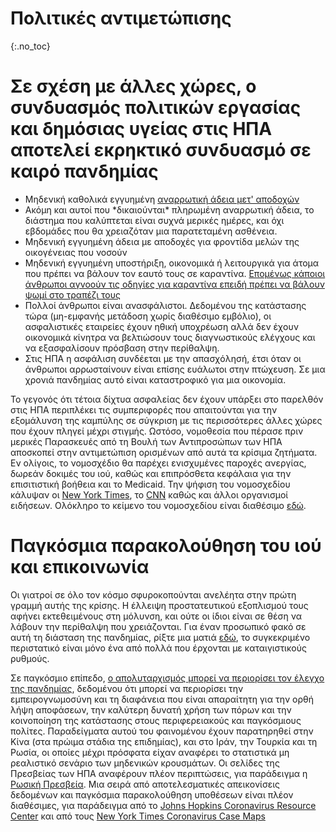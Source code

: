 # Πολιτικές αντιμετώπισης

{:.no_toc}
# Σε σχέση με άλλες χώρες, ο συνδυασμός πολιτικών εργασίας και δημόσιας υγείας στις ΗΠΑ αποτελεί εκρηκτικό συνδυασμό σε καιρό πανδημίας

-   Μηδενική καθολικά εγγυημένη [αναρρωτική άδεια μετ' αποδοχών](https://www.worldpolicycenter.org/policies/for-how-long-are-workers-guaranteed-paid-sick-leave)
-   Ακόμη και αυτοί που \*δικαιούνται\* πληρωμένη αναρρωτική άδεια, το διάστημα που καλύπτεται είναι συχνά μερικές ημέρες, και όχι εβδομάδες που θα χρειαζόταν μια παρατεταμένη ασθένεια.
-   Μηδενική εγγυημένη άδεια με αποδοχές για φροντίδα μελών της οικογένειας που νοσούν
-   Μηδενική εγγυημένη υποστήριξη, οικονομικά ή λειτουργικά για άτομα που πρέπει να βάλουν τον εαυτό τους σε καραντίνα. [Επομένως κάποιοι άνθρωποι αγνοούν τις οδηγίες για καραντίνα επειδή πρέπει να βάλουν ψωμί στο τραπέζι τους](https://twitter.com/abcnews/status/1236462655012917249)
-   Πολλοί άνθρωποι είναι ανασφάλιστοι. Δεδομένου της κατάστασης τώρα (μη-εμφανής μετάδοση χωρίς διαθέσιμο εμβόλιο), οι ασφαλιστικές εταιρείες έχουν ηθική υποχρέωση αλλά δεν έχουν οικονομικά κίνητρα να βελτιώσουν τους διαγνωστικούς ελέγχους και να εξασφαλίσουν πρόσβαση στην περίθαλψη.
-   Στις ΗΠΑ η ασφάλιση συνδέεται με την απασχόλησή, έτσι όταν οι άνθρωποι αρρωσταίνουν είναι επίσης ευάλωτοι στην πτώχευση. Σε μια χρονιά πανδημίας αυτό είναι καταστροφικό για μια οικονομία.

Το γεγονός ότι τέτοια δίχτυα ασφαλείας δεν έχουν υπάρξει στο παρελθόν στις ΗΠΑ περιπλέκει τις συμπεριφορές που απαιτούνται για την εξομάλυνση της καμπύλης σε σύγκριση με τις περισσότερες άλλες χώρες που έχουν πληγεί μέχρι στιγμής. Ωστόσο, νομοθεσία που πέρασε πριν μερικές Παρασκευές από τη Βουλή των Αντιπροσώπων των ΗΠΑ αποσκοπεί στην αντιμετώπιση ορισμένων από αυτά τα κρίσιμα ζητήματα. Εν ολίγοις, το νομοσχέδιο θα παρέχει ενισχυμένες παροχές ανεργίας, δωρεάν δοκιμές του ιού, καθώς και επιπρόσθετα κεφάλαια για την επισιτιστική βοήθεια και το Medicaid. Την ψήφιση του νομοσχεδίου κάλυψαν οι [New York Times](https://www.nytimes.com/2020/03/13/us/politics/trump-coronavirus-relief-congress.html), το [CNN](https://www.cnn.com/2020/03/13/politics/coronavirus-relief-congress/index.html) καθώς και άλλοι οργανισμοί ειδήσεων. Ολόκληρο το κείμενο του νομοσχεδίου είναι διαθέσιμο [εδώ](https://www.cnn.com/2020/03/13/politics/read-bill-text-families-first-coronavirus-response-act/index.html).

# Παγκόσμια παρακολούθηση του ιού και επικοινωνία

Οι γιατροί σε όλο τον κόσμο σφυροκοπούνται ανελέητα στην πρώτη γραμμή αυτής της κρίσης. Η έλλειψη προστατευτικού εξοπλισμού τους αφήνει εκτεθειμένους στη μόλυνση, και ούτε οι ίδιοι είναι σε θέση να λάβουν την περίθαλψη που χρειάζονται. Για έναν προσωπικό φακό σε αυτή τη διάσταση της πανδημίας, ρίξτε μια ματιά [εδώ](https://twitter.com/stuff_so/status/1236467114933813248), το συγκεκριμένο περιστατικό είναι μόνο ένα από πολλά που έρχονται με καταιγιστικούς ρυθμούς.

Σε παγκόσμιο επίπεδο, [ο απολυταρχισμός μπορεί να περιορίσει τον έλεγχο της πανδημίας](https://www.theatlantic.com/technology/archive/2020/02/coronavirus-and-blindness-authoritarianism/606922/), δεδομένου ότι μπορεί να περιορίσει την εμπειρογνωμοσύνη και τη διαφάνεια που είναι απαραίτητη για την ορθή λήψη αποφάσεων, την καλύτερη δυνατή χρήση των πόρων και την κοινοποίηση της κατάστασης στους περιφερειακούς και παγκόσμιους πολίτες. Παραδείγματα αυτού του φαινομένου έχουν παρατηρηθεί στην Κίνα (στα πρώιμα στάδια της επιδημίας), και στο Ιράν, την Τουρκία και τη Ρωσία, οι οποίες μέχρι πρόσφατα είχαν αναφέρει το στατιστικά μη ρεαλιστικό σενάριο των μηδενικών κρουσμάτων. Οι σελίδες της Πρεσβείας των ΗΠΑ αναφέρουν πλέον περιπτώσεις, για παράδειγμα η [Ρωσική Πρεσβεία](https://ru.usembassy.gov/covid-19-information/). Μια σειρά από αποτελεσματικές απεικονίσεις δεδομένων και παγκόσμια παρακολούθηση υποθέσεων είναι πλέον διαθέσιμες, για παράδειγμα από το [Johns Hopkins Coronavirus Resource Center](https://coronavirus.jhu.edu/map.html) και από τους [New York Times Coronavirus Case Maps](https://www.nytimes.com/interactive/2020/world/coronavirus-maps.html)
